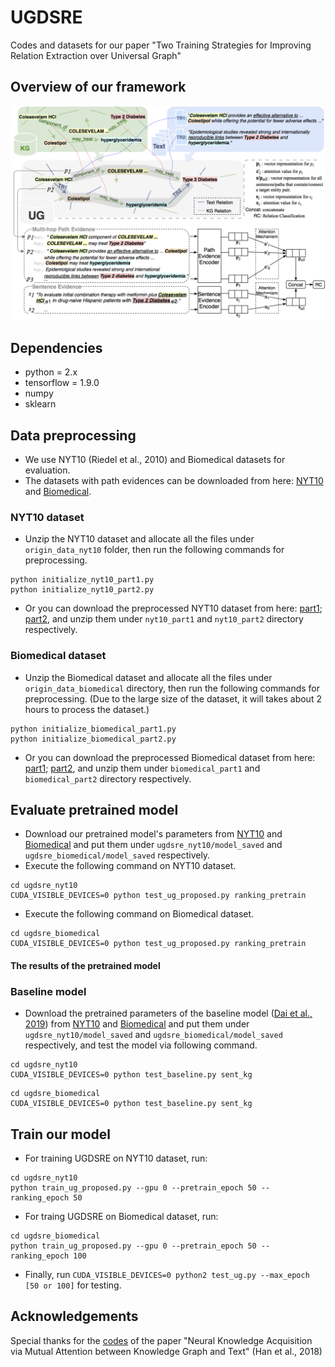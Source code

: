 # UGDSRE
Codes and datasets for our paper "Two Training Strategies for Improving Relation Extraction over Universal Graph"
## Overview of our framework
<img src="overview_of_ugdsre.png" width="700">

## Dependencies
- python = 2.x
- tensorflow = 1.9.0
- numpy
- sklearn
## Data preprocessing
- We use NYT10 (Riedel et al., 2010) and Biomedical datasets for evaluation.
- The datasets with path evidences can be downloaded from here: [NYT10](http://www.cl.ecei.tohoku.ac.jp/~dq/Data_for_EACL2021/origin_data_nyt10.zip) and [Biomedical](http://www.cl.ecei.tohoku.ac.jp/~dq/Data_for_EACL2021/origin_data_bio.zip).
### NYT10 dataset
- Unzip the NYT10 dataset and allocate all the files under `origin_data_nyt10` folder, then run the following commands for preprocessing.
~~~
python initialize_nyt10_part1.py
python initialize_nyt10_part2.py
~~~
- Or you can download the preprocessed NYT10 dataset from here: [part1](http://www.cl.ecei.tohoku.ac.jp/~dq/Data_for_EACL2021/nyt10_part1.zip); [part2](http://www.cl.ecei.tohoku.ac.jp/~dq/Data_for_EACL2021/nyt10_part2.zip), and unzip them under `nyt10_part1` and `nyt10_part2` directory respectively.
### Biomedical dataset
- Unzip the Biomedical dataset and allocate all the files under `origin_data_biomedical` directory, then run the following commands for preprocessing. (Due to the large size of the dataset, it will takes about 2 hours to process the dataset.)
~~~
python initialize_biomedical_part1.py
python initialize_biomedical_part2.py
~~~
- Or you can download the preprocessed Biomedical dataset from here: [part1](http://www.cl.ecei.tohoku.ac.jp/~dq/Data_for_EACL2021/biomedical_part1.zip); [part2](http://www.cl.ecei.tohoku.ac.jp/~dq/Data_for_EACL2021/biomedical_part2.zip), and unzip them under `biomedical_part1` and `biomedical_part2` directory respectively.
## Evaluate pretrained model
- Download our pretrained model's parameters from [NYT10](http://www.cl.ecei.tohoku.ac.jp/~dq/Data_for_EACL2021/pretrained_ugdsre_nyt10.zip) and [Biomedical](http://www.cl.ecei.tohoku.ac.jp/~dq/Data_for_EACL2021/pretrained_ugdsre_bio.zip) and put them under `ugdsre_nyt10/model_saved` and `ugdsre_biomedical/model_saved` respectively.
- Execute the following command on NYT10 dataset.
~~~
cd ugdsre_nyt10
CUDA_VISIBLE_DEVICES=0 python test_ug_proposed.py ranking_pretrain
~~~
- Execute the following command on Biomedical dataset.
~~~
cd ugdsre_biomedical
CUDA_VISIBLE_DEVICES=0 python test_ug_proposed.py ranking_pretrain
~~~
#### The results of the pretrained model
### Baseline model
- Download the pretrained parameters of the baseline model ([Dai et al., 2019](http://jaslli.org/files/proceedings/03_paclic33_postconf.pdf)) from [NYT10](http://www.cl.ecei.tohoku.ac.jp/~dq/Data_for_EACL2021/pretrained_baseline_nyt10.zip) and [Biomedical](http://www.cl.ecei.tohoku.ac.jp/~dq/Data_for_EACL2021/pretrained_baseline_bio.zip)  and put them under `ugdsre_nyt10/model_saved` and `ugdsre_biomedical/model_saved` respectively, and test the model  via following command.
~~~
cd ugdsre_nyt10
CUDA_VISIBLE_DEVICES=0 python test_baseline.py sent_kg
~~~
~~~
cd ugdsre_biomedical
CUDA_VISIBLE_DEVICES=0 python test_baseline.py sent_kg
~~~
## Train our model
- For training UGDSRE on NYT10 dataset, run:
~~~
cd ugdsre_nyt10
python train_ug_proposed.py --gpu 0 --pretrain_epoch 50 --ranking_epoch 50
~~~
- For traing UGDSRE on Biomedical dataset, run:
~~~
cd ugdsre_biomedical
python train_ug_proposed.py --gpu 0 --pretrain_epoch 50 --ranking_epoch 100
~~~
- Finally, run `CUDA_VISIBLE_DEVICES=0 python2 test_ug.py --max_epoch [50 or 100]` for testing.
## Acknowledgements
Special thanks for the [codes](https://github.com/thunlp/JointNRE) of the paper "Neural Knowledge Acquisition via Mutual Attention between Knowledge Graph and Text" (Han et al., 2018)
